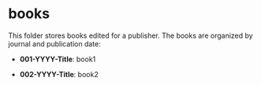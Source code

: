 # books
This folder stores books edited for a publisher. The books are organized by journal and publication date:

- **001-YYYY-Title**: book1

- **002-YYYY-Title**: book2

